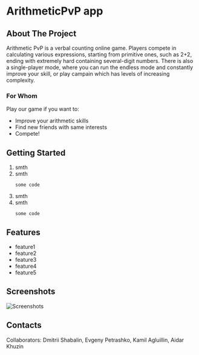 # ArithmeticPvP app

## About The Project
Arithmetic PvP is a verbal counting online game. Players compete in calculating various expressions, starting from primitive ones, such as 2+2, ending with extremely hard containing several-digit numbers. There is also a single-player mode, where you can run the endless mode and constantly improve your skill, or play campain which has levels of increasing complexity. 

### For Whom
Play our game if you want to:

* Improve your arithmetic skills
* Find new friends with same interests
* Compete!

## Getting Started
1) smth
2) smth
    ```
    some code
    ```
3) smth
4) smth
    ```
    some code
    ```

## Features

* feature1
* feature2
* feature3
* feature4
* feature5

## Screenshots

![Screenshots](https://github.com/EvgenyPetrashko/arithmetic_pvp/blob/master/sreenshots/screens.png)


## Contacts

Collaborators: Dmitrii Shabalin, Evgeny Petrashko, Kamil Agluillin, Aidar Khuzin
